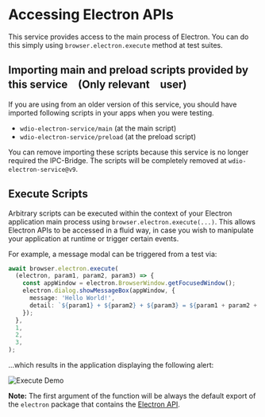 # Accessing Electron APIs

This service provides access to the main process of Electron.
You can do this simply using `browser.electron.execute` method at test suites.

## Importing main and preload scripts provided by this service　(Only relevant　user)

If you are using from an older version of this service, you should have imported following scripts in your apps when you were testing.

- `wdio-electron-service/main` (at the main script)
- `wdio-electron-service/preload` (at the preload script)

You can remove importing these scripts because this service is no longer required the IPC-Bridge.
The scripts will be completely removed at `wdio-electron-service@v9`.

## Execute Scripts

Arbitrary scripts can be executed within the context of your Electron application main process using `browser.electron.execute(...)`. This allows Electron APIs to be accessed in a fluid way, in case you wish to manipulate your application at runtime or trigger certain events.

For example, a message modal can be triggered from a test via:

```ts
await browser.electron.execute(
  (electron, param1, param2, param3) => {
    const appWindow = electron.BrowserWindow.getFocusedWindow();
    electron.dialog.showMessageBox(appWindow, {
      message: 'Hello World!',
      detail: `${param1} + ${param2} + ${param3} = ${param1 + param2 + param3}`,
    });
  },
  1,
  2,
  3,
);
```

...which results in the application displaying the following alert:

![Execute Demo](../../.github/assets/execute-demo.png 'Execute Demo')

**Note:** The first argument of the function will be always the default export of the `electron` package that contains the [Electron API](https://www.electronjs.org/docs/latest/api/app).
